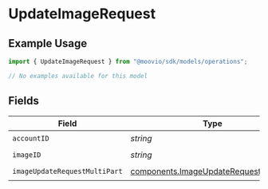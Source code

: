 # UpdateImageRequest

## Example Usage

```typescript
import { UpdateImageRequest } from "@moovio/sdk/models/operations";

// No examples available for this model
```

## Fields

| Field                                                                                            | Type                                                                                             | Required                                                                                         | Description                                                                                      |
| ------------------------------------------------------------------------------------------------ | ------------------------------------------------------------------------------------------------ | ------------------------------------------------------------------------------------------------ | ------------------------------------------------------------------------------------------------ |
| `accountID`                                                                                      | *string*                                                                                         | :heavy_check_mark:                                                                               | N/A                                                                                              |
| `imageID`                                                                                        | *string*                                                                                         | :heavy_check_mark:                                                                               | N/A                                                                                              |
| `imageUpdateRequestMultiPart`                                                                    | [components.ImageUpdateRequestMultiPart](../../models/components/imageupdaterequestmultipart.md) | :heavy_check_mark:                                                                               | N/A                                                                                              |